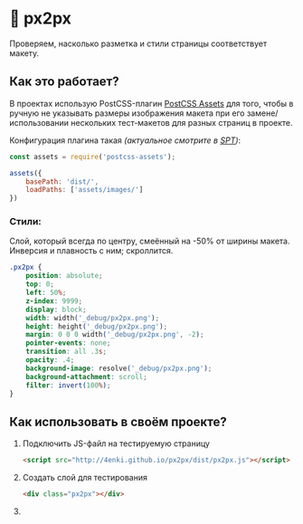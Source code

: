 # :page_facing_up: px2px

Проверяем, насколько разметка и стили страницы соответствует макету.

## Как это работает?

В проектах использую PostCSS-плагин [PostCSS Assets](https://github.com/borodean/postcss-assets) для того, чтобы в ручную не указывать размеры изображения макета при его замене/использовании нескольких тест-макетов для разных страниц в проекте.

Конфигурация плагина такая *(актуальное смотрите в [SPT](https://github.com/4enki/spt/blob/master/gulpfile.js/tasks/styles.js))*:

```js
const assets = require('postcss-assets');

assets({
    basePath: 'dist/',
    loadPaths: ['assets/images/']
})
```

### Стили:

Слой, который всегда по центру, смеённый на -50% от ширины макета. Инверсия и плавность с ним; скроллится.

```css
.px2px {
    position: absolute;
    top: 0;
    left: 50%;
    z-index: 9999;
    display: block;
    width: width('_debug/px2px.png');
    height: height('_debug/px2px.png');
    margin: 0 0 0 width('_debug/px2px.png', -2);
    pointer-events: none;
    transition: all .3s;
    opacity: .4;
    background-image: resolve('_debug/px2px.png');
    background-attachment: scroll;
    filter: invert(100%);
}
```

## Как использовать в своём проекте?

1. Подключить JS-файл на тестируемую страницу

    ```html
    <script src="http://4enki.github.io/px2px/dist/px2px.js"></script>
    ```
2. Cоздать слой для тестирования

    ```html
    <div class="px2px"></div>
    ```
3. 